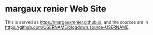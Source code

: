 # margaux renier Web Site

This is served as https://margauxrenier.github.io, and the sources are in https://github.com/USERNAME/blogdown.source-USERNAME.
